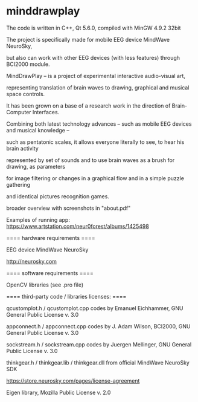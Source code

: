 # minddrawplay

The code is written in C++, Qt 5.6.0, compiled with MinGW 4.9.2 32bit

The project is specifically made for mobile EEG device MindWave NeuroSky,

but also can work with other EEG devices (with less features) through BCI2000 module.

MindDrawPlay – is a project of experimental interactive audio-visual art, 

representing translation of brain waves to drawing, graphical and musical space controls. 

It has been grown on a base of a research work in the direction of Brain-Computer Interfaces. 

Combining both latest technology advances – such as mobile EEG devices and musical knowledge – 

such as pentatonic scales, it allows everyone literally to see, to hear his brain activity 

represented by set of sounds and to use brain waves as a brush for drawing, as parameters 

for image filtering or changes in a graphical flow and in a simple puzzle gathering 

and identical pictures recognition games. 

broader overview with screenshots in "about.pdf" 

Examples of running app: https://www.artstation.com/neur0forest/albums/1425498

==== hardware requirements ====

EEG device MindWave NeuroSky

http://neurosky.com

====  software requirements ====

OpenCV libraries (see .pro file)

==== third-party code / libraries licenses: ====

qcustomplot.h / qcustomplot.cpp codes by Emanuel Eichhammer, GNU General Public License v. 3.0

appconnect.h / appconnect.cpp codes by J. Adam Wilson, BCI2000, GNU General Public License v. 3.0

sockstream.h / sockstream.cpp codes by Juergen Mellinger, GNU General Public License v. 3.0

thinkgear.h / thinkgear.lib / thinkgear.dll from official MindWave NeuroSky SDK

https://store.neurosky.com/pages/license-agreement

Eigen library, Mozilla Public License v. 2.0
